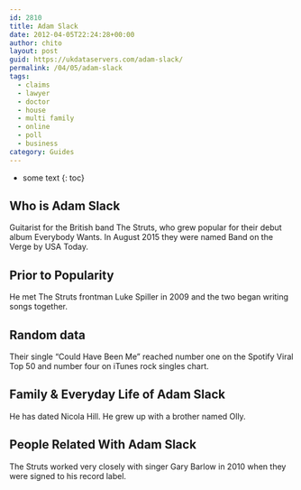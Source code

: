 ```yaml
---
id: 2810
title: Adam Slack
date: 2012-04-05T22:24:28+00:00
author: chito
layout: post
guid: https://ukdataservers.com/adam-slack/
permalink: /04/05/adam-slack
tags:
  - claims
  - lawyer
  - doctor
  - house
  - multi family
  - online
  - poll
  - business
category: Guides
---
```


* some text
{: toc}


## Who is  Adam Slack
                  
                  
                  
Guitarist for the British band The Struts, who grew popular for their debut album Everybody Wants. In August 2015 they were named Band on the Verge by USA Today.
                  
                
                
                
## Prior to Popularity 
                  
                  
                  
He met The Struts frontman Luke Spiller in 2009 and the two began writing songs together.
                  
                
                
                
## Random data 
                  
                  
                  
Their single &#8220;Could Have Been Me&#8221; reached number one on the Spotify Viral Top 50 and number four on iTunes rock singles chart.
                  
                
                
                
## Family & Everyday Life of Adam Slack
                  
                  
                  
He has dated Nicola Hill. He grew up with a brother named Olly.
                  
                
                
                
## People Related With  Adam Slack
                  
                  
                  
The Struts worked very closely with singer Gary Barlow in 2010 when they were signed to his record label.
                  
                
              
            
          
          
          
    
    
  
